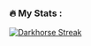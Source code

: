### :fire: My Stats :

[![Darkhorse Streak](https://github-readme-streak-stats.herokuapp.com?user=darkhorse315&theme=dark&date_format=M%20j%5B%2C%20Y%5D)](https://github.com/darkhorse315)

